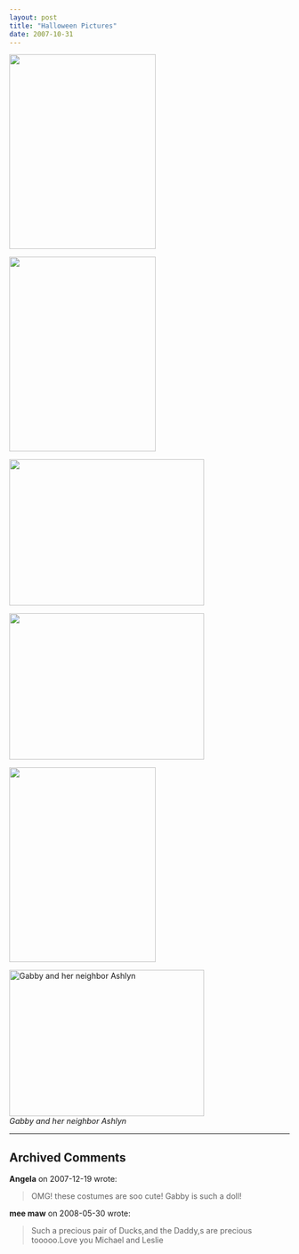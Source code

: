 ```yaml
---
layout: post
title: "Halloween Pictures"
date: 2007-10-31
---
```


<p><img height="350" alt="" src="http://www.thepaladinos.com/Portals/thepaladinos/Blog/Files/1/61/P1010315 (Custom).JPG " width="263"/></p>
<p><img height="350" alt="" src="http://www.thepaladinos.com/Portals/thepaladinos/Blog/Files/1/61/P1010360 (Custom).JPG " width="263"/></p>
<p><img height="263" alt="" src="http://www.thepaladinos.com/Portals/thepaladinos/Blog/Files/1/61/P1010334 (Custom).JPG " width="350"/></p>
<p><img height="263" alt="" src="http://www.thepaladinos.com/Portals/thepaladinos/Blog/Files/1/61/P1010330 (Custom).JPG " width="350"/></p>
<p><img height="350" alt="" src="http://www.thepaladinos.com/Portals/thepaladinos/Blog/Files/1/61/P1010344 (Custom).JPG " width="263"/></p>
<img height="263" alt="Gabby and her neighbor Ashlyn" src="http://www.thepaladinos.com/Portals/thepaladinos/Blog/Files/1/61/P1010327 (Custom).JPG " width="350"/><br/>
<em>Gabby and her neighbor Ashlyn</em>


---

## Archived Comments

**Angela** on 2007-12-19 wrote:

> OMG! these costumes are soo cute! Gabby is such a doll!

**mee maw** on 2008-05-30 wrote:

> Such a precious pair of Ducks,and the Daddy,s are precious tooooo.Love you Michael and Leslie
